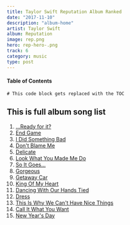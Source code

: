 ```yaml
---
title: Taylor Swift Reputation Album Ranked
date: "2017-11-10"
description: "album-home"
artist: Taylor Swift
album: Reputation
image: rep.png
hero: rep-hero-.png
track: 6
category: music
type: post
---
```


#### Table of Contents

```toc
# This code block gets replaced with the TOC
```

## This is full album song list

1. [...Ready for it?](../Song-list/ready-for-it.md)
2. [End Game](../Song-list/end-game.md)
3. [I Did Something Bad](../Song-list/i-did-something-bad.md)
4. [Don't Blame Me](../Song-list/dont-blame-me.md)
5. [Delicate](../Song-list/delicate.md)
6. [Look What You Made Me Do](../Song-list/look-what-you-made-me-do.md)
7. [So It Goes...](../Song-list/so-it-goes.md)
8. [Gorgeous](../Song-list/gorgeous.md)
9. [Getaway Car](../Song-list/getaway-car.md)
10. [King Of My Heart](../Song-list/king-of-my-heart.md)
11. [Dancing With Our Hands Tied](../Song-list/dancing-with-our-hands-tied.md)
12. [Dress](../Song-list/dress.md)
13. [This Is Why We Can't Have Nice Things](../Song-list/this-is-why-we-cant-have-nice-things.md)
14. [Call It What You Want](../Song-list/call-it-what-you-want.md)
15. [New Year's Day](../Song-list/new-years-day.md)
